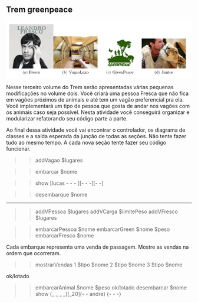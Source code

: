 ## Trem greenpeace

![](imagens/img.png)

Nesse terceiro volume do Trem serão apresentadas várias pequenas modificações no volume dois. Você criará uma pessoa Fresca que não fica em vagões próximos de animais e até tem um vagão preferencial pra ela. Você implementará um tipo de pessoa que gosta de andar nos vagões com os animais caso seja possı́vel. Nesta atividade você conseguirá organizar e modularizar refatorando seu código parte a parte. 

Ao final dessa atividade você vai encontrar o controlador, os diagrama de classes e a saı́da esperada da junção de todas as seções. Não tente fazer tudo ao mesmo tempo. A cada nova seção tente fazer seu código funcionar.




>> addVagao $lugares

>> embarcar $nome

>> show
[lucas - - - ][- - -][- -]

>> desembarque $nome

-----
>> addVPessoa $lugares
>> addVCarga $limitePeso
>> addVFresco $lugares

>> embarcarPessoa $nome
>> embarcarGreen $nome $peso
>> embarcarFresco $nome

Cada embarque representa uma venda de passagem. Mostre as vendas na ordem que ocorreram.
>> mostrarVendas
	1 $tipo $nome
	2 $tipo $nome
	3 $tipo $nome

ok/lotado
>> embarcarAnimal $nome $peso
ok/lotado
>> desembarcar $nome
>> show
(_ _ _ _)[_20](- - andre) {- - -}